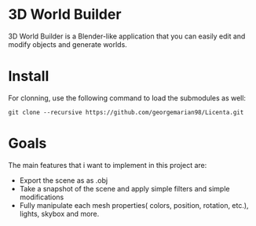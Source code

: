 # 3D World Builder

3D World Builder is a Blender-like application that you can easily edit and modify objects and generate worlds.

# Install
For clonning, use the following command to load the submodules as well: 
```
git clone --recursive https://github.com/georgemarian98/Licenta.git
```

# Goals

The main features that i want to implement in this project are:

* Export the scene as as .obj
* Take a snapshot of the scene and apply simple filters and simple modifications
* Fully manipulate each mesh properties( colors, position, rotation, etc.), lights, skybox and more.
